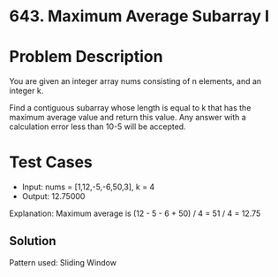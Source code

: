 # 643. Maximum Average Subarray I

# Problem Description

You are given an integer array nums consisting of n elements, and an integer k.

Find a contiguous subarray whose length is equal to k that has the maximum average value and return this value. Any answer with a calculation error less than 10-5 will be accepted.

# Test Cases

- Input: nums = [1,12,-5,-6,50,3], k = 4
- Output: 12.75000

Explanation: Maximum average is (12 - 5 - 6 + 50) / 4 = 51 / 4 = 12.75

## Solution

Pattern used: Sliding Window